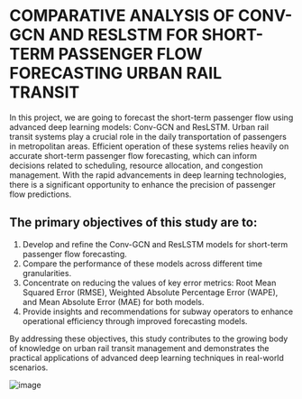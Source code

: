 # COMPARATIVE ANALYSIS OF CONV-GCN AND RESLSTM FOR SHORT-TERM PASSENGER FLOW FORECASTING URBAN RAIL TRANSIT


In this project, we are going to forecast the short-term passenger flow using advanced deep learning models: Conv-GCN and ResLSTM. Urban rail transit systems play a crucial role in the daily transportation of passengers in metropolitan areas. Efficient operation of these systems relies heavily on accurate short-term passenger flow forecasting, which can inform decisions related to scheduling, resource allocation, and congestion management. With the rapid advancements in deep learning technologies, there is a significant opportunity to enhance the precision of passenger flow predictions.

## The primary objectives of this study are to:
1.	Develop and refine the Conv-GCN and ResLSTM models for short-term passenger flow forecasting.
2.	Compare the performance of these models across different time granularities.
3.	Concentrate on reducing the values of key error metrics: Root Mean Squared Error (RMSE), Weighted Absolute Percentage Error (WAPE), and Mean Absolute Error (MAE) for both models.
4.	Provide insights and recommendations for subway operators to enhance operational efficiency through improved forecasting models.

By addressing these objectives, this study contributes to the growing body of knowledge on urban rail transit management and demonstrates the practical applications of advanced deep learning techniques in real-world scenarios.

![image](https://github.com/user-attachments/assets/d8bbd734-ce1d-4efd-88d4-909e54e6dd1d)
